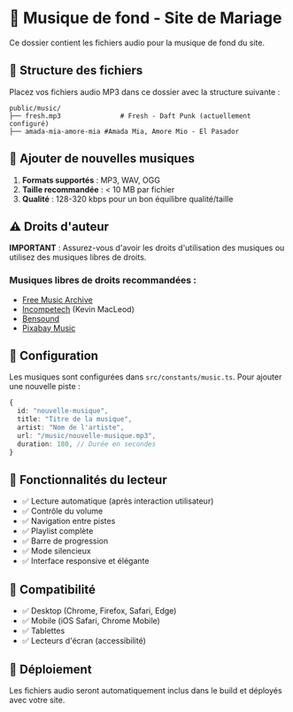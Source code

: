 # 🎵 Musique de fond - Site de Mariage

Ce dossier contient les fichiers audio pour la musique de fond du site.

## 📁 Structure des fichiers

Placez vos fichiers audio MP3 dans ce dossier avec la structure suivante :

```
public/music/
├── fresh.mp3               # Fresh - Daft Punk (actuellement configuré)
├── amada-mia-amore-mia #Amada Mia, Amore Mio - El Pasador
```

## 🎼 Ajouter de nouvelles musiques

1. **Formats supportés** : MP3, WAV, OGG
2. **Taille recommandée** : < 10 MB par fichier
3. **Qualité** : 128-320 kbps pour un bon équilibre qualité/taille

## ⚠️ Droits d'auteur

**IMPORTANT** : Assurez-vous d'avoir les droits d'utilisation des musiques ou utilisez des musiques libres de droits.

### Musiques libres de droits recommandées :

- [Free Music Archive](https://freemusicarchive.org/)
- [Incompetech](https://incompetech.com/) (Kevin MacLeod)
- [Bensound](https://www.bensound.com/)
- [Pixabay Music](https://pixabay.com/music/)

## 🔧 Configuration

Les musiques sont configurées dans `src/constants/music.ts`. Pour ajouter une nouvelle piste :

```typescript
{
  id: "nouvelle-musique",
  title: "Titre de la musique",
  artist: "Nom de l'artiste",
  url: "/music/nouvelle-musique.mp3",
  duration: 180, // Durée en secondes
}
```

## 🎯 Fonctionnalités du lecteur

- ✅ Lecture automatique (après interaction utilisateur)
- ✅ Contrôle du volume
- ✅ Navigation entre pistes
- ✅ Playlist complète
- ✅ Barre de progression
- ✅ Mode silencieux
- ✅ Interface responsive et élégante

## 📱 Compatibilité

- ✅ Desktop (Chrome, Firefox, Safari, Edge)
- ✅ Mobile (iOS Safari, Chrome Mobile)
- ✅ Tablettes
- ✅ Lecteurs d'écran (accessibilité)

## 🚀 Déploiement

Les fichiers audio seront automatiquement inclus dans le build et déployés avec votre site.
